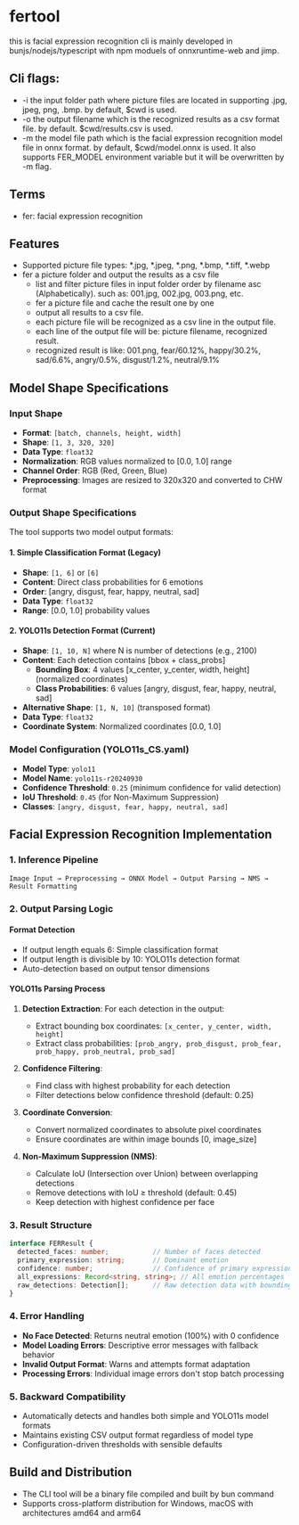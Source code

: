 # fertool
this is facial expression recognition cli is mainly developed in bunjs/nodejs/typescript with npm moduels of onnxruntime-web and jimp.
## Cli flags:
- -i the input folder path where picture files are located in supporting .jpg, jpeg, png, .bmp. by default, $cwd is used.
- -o the output filename which is the recognized results as a csv format file. by default. $cwd/results.csv is used.
- -m the model file path which is the facial expression recognition model file in onnx format. by default, $cwd/model.onnx is used. It also supports FER_MODEL environment variable but it will be overwritten by -m flag.

## Terms
- fer: facial expression recognition

## Features
- Supported picture file types: *.jpg, *.jpeg, *.png, *.bmp, *.tiff, *.webp
- fer a picture folder and output the results as a csv file
  - list and filter picture files in input folder order by filename asc (Alphabetically). such as: 001.jpg, 002.jpg, 003.png, etc.
  - fer a picture file and cache the result one by one
  - output all results to a csv file.
  - each picture file will be recognized as a csv line in the output file.
  - each line of the output file will be: picture filename, recognized result.
  - recognized result is like: 001.png,  fear/60.12%, happy/30.2%, sad/6.6%, angry/0.5%, disgust/1.2%, neutral/9.1%

## Model Shape Specifications

### Input Shape
- **Format**: `[batch, channels, height, width]`
- **Shape**: `[1, 3, 320, 320]`
- **Data Type**: `float32`
- **Normalization**: RGB values normalized to [0.0, 1.0] range
- **Channel Order**: RGB (Red, Green, Blue)
- **Preprocessing**: Images are resized to 320x320 and converted to CHW format

### Output Shape Specifications

The tool supports two model output formats:

#### 1. Simple Classification Format (Legacy)
- **Shape**: `[1, 6]` or `[6]`
- **Content**: Direct class probabilities for 6 emotions
- **Order**: [angry, disgust, fear, happy, neutral, sad]
- **Data Type**: `float32`
- **Range**: [0.0, 1.0] probability values

#### 2. YOLO11s Detection Format (Current)
- **Shape**: `[1, 10, N]` where N is number of detections (e.g., 2100)
- **Content**: Each detection contains [bbox + class_probs]
  - **Bounding Box**: 4 values [x_center, y_center, width, height] (normalized coordinates)
  - **Class Probabilities**: 6 values [angry, disgust, fear, happy, neutral, sad]
- **Alternative Shape**: `[1, N, 10]` (transposed format)
- **Data Type**: `float32`
- **Coordinate System**: Normalized coordinates [0.0, 1.0]

### Model Configuration (YOLO11s_CS.yaml)
- **Model Type**: `yolo11`
- **Model Name**: `yolo11s-r20240930`
- **Confidence Threshold**: `0.25` (minimum confidence for valid detection)
- **IoU Threshold**: `0.45` (for Non-Maximum Suppression)
- **Classes**: `[angry, disgust, fear, happy, neutral, sad]`

## Facial Expression Recognition Implementation

### 1. Inference Pipeline
```
Image Input → Preprocessing → ONNX Model → Output Parsing → NMS → Result Formatting
```

### 2. Output Parsing Logic

#### Format Detection
- If output length equals 6: Simple classification format
- If output length is divisible by 10: YOLO11s detection format
- Auto-detection based on output tensor dimensions

#### YOLO11s Parsing Process
1. **Detection Extraction**: For each detection in the output:
   - Extract bounding box coordinates: `[x_center, y_center, width, height]`
   - Extract class probabilities: `[prob_angry, prob_disgust, prob_fear, prob_happy, prob_neutral, prob_sad]`
   
2. **Confidence Filtering**: 
   - Find class with highest probability for each detection
   - Filter detections below confidence threshold (default: 0.25)
   
3. **Coordinate Conversion**:
   - Convert normalized coordinates to absolute pixel coordinates
   - Ensure coordinates are within image bounds [0, image_size]

4. **Non-Maximum Suppression (NMS)**:
   - Calculate IoU (Intersection over Union) between overlapping detections
   - Remove detections with IoU ≥ threshold (default: 0.45)
   - Keep detection with highest confidence per face

### 3. Result Structure
```typescript
interface FERResult {
  detected_faces: number;           // Number of faces detected
  primary_expression: string;       // Dominant emotion
  confidence: number;               // Confidence of primary expression
  all_expressions: Record<string, string>; // All emotion percentages
  raw_detections: Detection[];      // Raw detection data with bounding boxes
}
```

### 4. Error Handling
- **No Face Detected**: Returns neutral emotion (100%) with 0 confidence
- **Model Loading Errors**: Descriptive error messages with fallback behavior
- **Invalid Output Format**: Warns and attempts format adaptation
- **Processing Errors**: Individual image errors don't stop batch processing

### 5. Backward Compatibility
- Automatically detects and handles both simple and YOLO11s model formats
- Maintains existing CSV output format regardless of model type
- Configuration-driven thresholds with sensible defaults

## Build and Distribution
- The CLI tool will be a binary file compiled and built by bun command
- Supports cross-platform distribution for Windows, macOS with architectures amd64 and arm64
